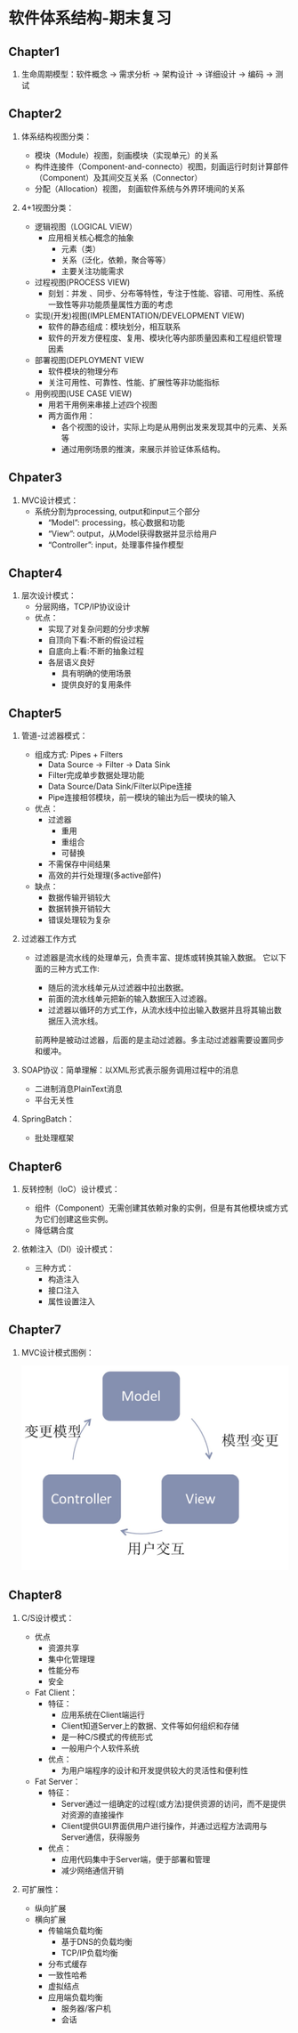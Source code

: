 # 软件体系结构-期末复习

## Chapter1

1. 生命周期模型：软件概念 -> 需求分析 -> 架构设计 -> 详细设计 -> 编码 -> 测试

## Chapter2

1. 体系结构视图分类：
    - 模块（Module）视图，刻画模块（实现单元）的关系
    - 构件连接件（Component-and-connecto）视图，刻画运行时刻计算部件（Component）及其间交互关系（Connector）
    - 分配（Allocation）视图，
    刻画软件系统与外界环境间的关系

2. 4+1视图分类：
    - 逻辑视图（LOGICAL VIEW）
        - 应用相关核心概念的抽象
            - 元素（类）
            - 关系（泛化，依赖，聚合等等）
            - 主要关注功能需求
    - 过程视图(PROCESS VIEW)
        - 刻划：并发 、同步、分布等特性，专注于性能、容错、可用性、系统一致性等非功能质量属性方面的考虑
    - 实现(开发)视图(IMPLEMENTATION/DEVELOPMENT VIEW)
        - 软件的静态组成：模块划分，相互联系
        - 软件的开发方便程度、复用、模块化等内部质量因素和工程组织管理因素
    - 部署视图(DEPLOYMENT VIEW
        - 软件模块的物理分布
        - 关注可用性、可靠性、性能、扩展性等非功能指标
    - 用例视图(USE CASE VIEW)
        - 用若干用例来串接上述四个视图
        - 两方面作用：
            - 各个视图的设计，实际上均是从用例出发来发现其中的元素、关系等
            - 通过用例场景的推演，来展示并验证体系结构。

## Chpater3

1. MVC设计模式：
    - 系统分割为processing, output和input三个部分
        - “Model”: processing，核心数据和功能
        - “View”: output，从Model获得数据并显示给用户
        - “Controller”: input，处理事件操作模型

## Chapter4

1. 层次设计模式：
    - 分层网络，TCP/IP协议设计
    - 优点：
        - 实现了对复杂问题的分步求解
        - 自顶向下看:不断的假设过程
        - 自底向上看:不断的抽象过程
        - 各层语义良好
            - 具有明确的使⽤场景
            - 提供良好的复⽤条件

## Chapter5

1. 管道-过滤器模式：
    - 组成方式: Pipes + Filters
        - Data Source -> Filter -> Data Sink
        - Filter完成单步数据处理功能
        - Data Source/Data Sink/Filter以Pipe连接
        - Pipe连接相邻模块，前⼀模块的输出为后⼀模块的输⼊
    - 优点：
        - 过滤器
            - 重⽤
            - 重组合
            - 可替换
        - 不需保存中间结果
        - 高效的并⾏处理理(多active部件)
    - 缺点：
        - 数据传输开销较⼤
        - 数据转换开销较⼤
        - 错误处理较为复杂

2. 过滤器工作方式
    - 过滤器是流水线的处理单元，负责丰富、提炼或转换其输⼊数据。 它以下⾯的三种⽅式⼯作:
        - 随后的流⽔线单元从过滤器中拉出数据。
        - 前面的流水线单元把新的输入数据压⼊过滤器。
        - 过滤器以循环的方式工作，从流水线中拉出输入数据并且将其输出数据压入流水线。  

        前两种是被动过滤器，后⾯的是主动过滤器。多主动过滤器需要设置同步和缓冲。

3. SOAP协议：简单理解：以XML形式表示服务调⽤过程中的消息
    - 二进制消息PlainText消息
    - 平台无关性

4. SpringBatch：
    - 批处理框架

## Chapter6

1. 反转控制（IoC）设计模式：
    - 组件（Component）无需创建其依赖对象的实例，但是有其他模块或方式为它们创建这些实例。
    - 降低耦合度

2. 依赖注入（DI）设计模式：
    - 三种方式：
        - 构造注入
        - 接口注入
        - 属性设置注入

## Chapter7

1. MVC设计模式图例：

    ![img](https://github.com/SinestroEdmonce/SoftwareArchitecture/raw/master/Exam-Review/image/mvc-overview.jpg)

## Chapter8

1. C/S设计模式：
    - 优点
        - 资源共享
        - 集中化管理理
        - 性能分布
        - 安全
    - Fat Client：
        - 特征：
            - 应⽤系统在Client端运⾏
            - Client知道Server上的数据、⽂件等如何组织和存储
            - 是⼀种C/S模式的传统形式
            - 一般用户个⼈软件系统
        - 优点：
            - 为⽤户端程序的设计和开发提供较⼤的灵活性和便利性
    - Fat Server：
        - 特征：
            - Server通过一组确定的过程(或方法)提供资源的访问，⽽不是提供对资源的直接操作
            - Client提供GUI界⾯供⽤户进行操作，并通过远程⽅法调用与Server通信，获得服务
        - 优点：
            - 应⽤代码集中于Server端，便于部署和管理
            - 减少⽹络通信开销

2. 可扩展性：
    - 纵向扩展
    - 横向扩展
        - 传输端负载均衡
            - 基于DNS的负载均衡
            - TCP/IP负载均衡
        - 分布式缓存
        - 一致性哈希
        - 虚拟结点
        - 应用端负载均衡
            - 服务器/客户机
            - 会话
